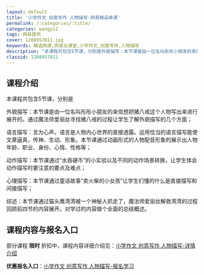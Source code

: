 ```yaml
---
layout: default
title: '小学作文 创意写作 人物描写-网易精品单课'
permalink: /:categories/:title/
categories: wangyi2
tags: 网易提供
cover: 1208957811.jpg
keywords: 精选网课,网易云课堂,小学作文,创意写作,人物描写
description: "本课程共包含5节课，分别是外貌描写：本节课是由一位名叫彤彤小朋友的来信想把猪八戒这个人物写出来进行展开的。通过魔法师爱丽丝寻找猪八戒的过程让学生了解外貌描写的几个方面；语言描写：言为心声。语"
classid: 1208957811
---
```


## 课程介绍

本课程共包含5节课，分别是

外貌描写：本节课是由一位名叫彤彤小朋友的来信想把猪八戒这个人物写出来进行展开的。通过魔法师爱丽丝寻找猪八戒的过程让学生了解外貌描写的几个方面；

语言描写：言为心声。语言是人物内心世界的直接透露。运用恰当的语言描写能使文章逼真，传神、生动、形象。本节课通过动画形式的人物配音形象的展示出人物年龄、职业、身份、心情、性格等；

动作描写：本节课通过“水吞硬币”的小实验以及不同的动作场景转换，让学生体会动作描写时要注意的要点及难点；

心理描写：本节课通过童话故事“卖火柴的小女孩”让学生们懂的什么是直接描写和间接描写；

综述：本节课通过猫头鹰湾湾被一个神秘人抓走了，魔法师爱丽丝解救湾湾的过程回顾前四节的内容展开。对学过的内容做个全面的总结概述。

## 课程内容与报名入口

部分课程 **限时** 折扣中，课程内容详细介绍见：[小学作文 创意写作 人物描写-详情介绍](https://study.163.com/course/introduction/1208957811.htm?share=1&shareId=1025206652&utm_campaign=share&utm_medium=iphoneShare&utm_source=&utm_u=1025206652)

**优惠报名入口**：[小学作文 创意写作 人物描写-报名学习](https://study.163.com/course/introduction/1208957811.htm?share=1&shareId=1025206652&utm_campaign=share&utm_medium=iphoneShare&utm_source=&utm_u=1025206652)

